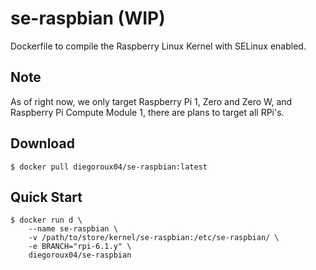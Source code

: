 # se-raspbian (WIP)
Dockerfile to compile the Raspberry Linux Kernel with SELinux enabled.

## Note
As of right now, we only target Raspberry Pi 1, Zero and Zero W, and Raspberry Pi Compute Module 1, there are plans to target all RPi's.

## Download
```$ docker pull diegoroux04/se-raspbian:latest```

## Quick Start
```
$ docker run d \
    --name se-raspbian \
    -v /path/to/store/kernel/se-raspbian:/etc/se-raspbian/ \
    -e BRANCH="rpi-6.1.y" \
    diegoroux04/se-raspbian
```
